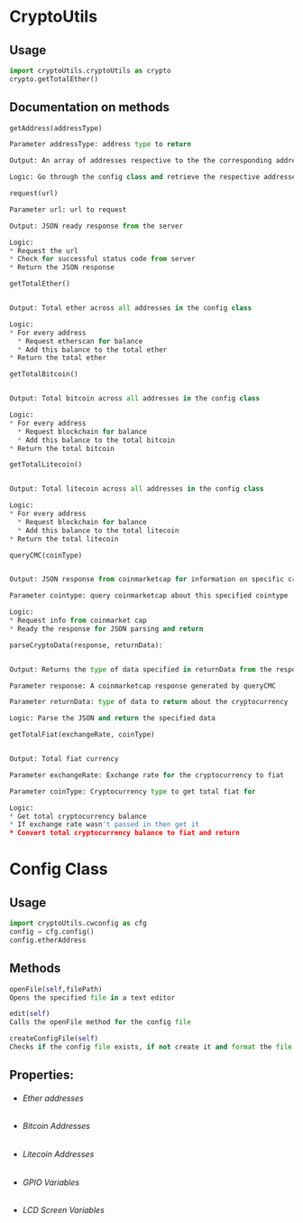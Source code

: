 # CryptoUtils
## Usage
```python
import cryptoUtils.cryptoUtils as crypto
crypto.getTotalEther()
```
## Documentation on methods

```python
getAddress(addressType)

Parameter addressType: address type to return

Output: An array of addresses respective to the the corresponding addressType

Logic: Go through the config class and retrieve the respective addresses
```

```python
request(url)

Parameter url: url to request

Output: JSON ready response from the server

Logic:
* Request the url
* Check for successful status code from server
* Return the JSON response
```

```python
getTotalEther()


Output: Total ether across all addresses in the config class

Logic:
* For every address
  * Request etherscan for balance
  * Add this balance to the total ether
* Return the total ether
```
```python
getTotalBitcoin()


Output: Total bitcoin across all addresses in the config class

Logic:
* For every address
  * Request blockchain for balance
  * Add this balance to the total bitcoin
* Return the total bitcoin
```
```python
getTotalLitecoin()


Output: Total litecoin across all addresses in the config class

Logic:
* For every address
  * Request blockchain for balance
  * Add this balance to the total litecoin
* Return the total litecoin
```
```python
queryCMC(coinType)


Output: JSON response from coinmarketcap for information on specific cryptocurrency

Parameter cointype: query coinmarketcap about this specified cointype

Logic:
* Request info from coinmarket cap
* Ready the response for JSON parsing and return
```
``` python
parseCryptoData(response, returnData):


Output: Returns the type of data specified in returnData from the response

Parameter response: A coinmarketcap response generated by queryCMC

Parameter returnData: type of data to return about the cryptocurrency

Logic: Parse the JSON and return the specified data
```
```python
getTotalFiat(exchangeRate, coinType)


Output: Total fiat currency

Parameter exchangeRate: Exchange rate for the cryptocurrency to fiat

Parameter coinType: Cryptocurrency type to get total fiat for

Logic:
* Get total cryptocurrency balance
* If exchange rate wasn't passed in then get it
* Convert total cryptocurrency balance to fiat and return
```

# Config Class

## Usage

```python
import cryptoUtils.cwconfig as cfg
config = cfg.config()
config.etherAddress
```
## Methods

```python
openFile(self,filePath)
Opens the specified file in a text editor
```
```python
edit(self)
Calls the openFile method for the config file
```
```python
createConfigFile(self)
Checks if the config file exists, if not create it and format the file
```
## Properties:
* ###### Ether addresses
* ###### Bitcoin Addresses
* ###### Litecoin Addresses
* ###### GPIO Variables
* ###### LCD Screen Variables
